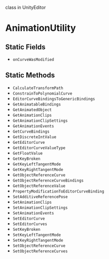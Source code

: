 class in UnityEditor
# AnimationUtility

## Static Fields
- `onCurveWasModified`
## Static Methods
- `CalculateTransformPath`
- `ConstrainToPolynomialCurve`
- `EditorCurveBindingsToGenericBindings`
- `GetAnimatableBindings`
- `GetAnimatedObject`
- `GetAnimationClips`
- `GetAnimationClipSettings`
- `GetAnimationEvents`
- `GetCurveBindings`
- `GetDiscreteIntValue`
- `GetEditorCurve`
- `GetEditorCurveValueType`
- `GetFloatValue`
- `GetKeyBroken`
- `GetKeyLeftTangentMode`
- `GetKeyRightTangentMode`
- `GetObjectReferenceCurve`
- `GetObjectReferenceCurveBindings`
- `GetObjectReferenceValue`
- `PropertyModificationToEditorCurveBinding`
- `SetAdditiveReferencePose`
- `SetAnimationClips`
- `SetAnimationClipSettings`
- `SetAnimationEvents`
- `SetEditorCurve`
- `SetEditorCurves`
- `SetKeyBroken`
- `SetKeyLeftTangentMode`
- `SetKeyRightTangentMode`
- `SetObjectReferenceCurve`
- `SetObjectReferenceCurves`

